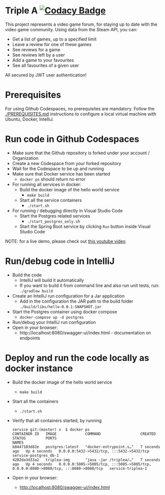 # Triple A [![Codacy Badge](https://app.codacy.com/project/badge/Grade/2ccab88abc3f4f9e97d8631d05ecee4f)](https://app.codacy.com/gh/Triple-A-Unibuc/service/dashboard?utm_source=gh&utm_medium=referral&utm_content=&utm_campaign=Badge_grade)
This project represents a video game forum, for staying up to date with the video game community. Using data from the Steam API, you can:
- Get a list of games, up to a specified limit
- Leave a review for one of these games
- See reviews for a game
- See reviews left by a user
- Add a game to your favourites
- See all favourites of a given user

All secured by JWT user authentication!

# Prerequisites

For using Github Codespaces, no prerequisites are mandatory.
Follow the [./PREREQUISITES.md](./PREREQUISITES.md) instructions to configure a local virtual machine with Ubuntu, Docker, IntelliJ.

# Run code in Github Codespaces

* Make sure that the Github repository is forked under your account / Organization
* Create a new Codespace from your forked repository
* Wait for the Codespace to be up and running
* Make sure that Docker service has been started
    * ```docker ps``` should return no error
* For running all services in docker:
    * Build the docker image of the hello world service
        * ```make build```
    * Start all the service containers
        * ```./start.sh```
* For running / debugging directly in Visual Studio Code
    * Start the Postgres related services
        * ```./start_postgres_only.sh```
    * Start the Spring Boot service by clicking `Run` button inside Visual Studio Code

NOTE: for a live demo, please check out [this youtube video](https://youtu.be/-9ePlxz03kg)

# Run/debug code in IntelliJ
* Build the code
    * IntelliJ will build it automatically
    * If you want to build it from command line and also run unit tests, run: ```./gradlew build```
* Create an IntelliJ run configuration for a Jar application
    * Add in the configuration the JAR path to the build folder `./build/libs/hello-0.0.1-SNAPSHOT.jar`
* Start the Postgres container using docker compose
    * ```docker-compose up -d postgres```
* Run/debug your IntelliJ run configuration
* Open in your browser:
    * http://localhost:8080/swagger-ui/index.html - documentation on endpoints

# Deploy and run the code locally as docker instance

* Build the docker image of the hello world service
    * ```make build```
* Start all the containers
    * ```./start.sh```

* Verify that all containers started, by running
  ```
  service git:(master) ✗  $ docker ps
  CONTAINER ID   IMAGE             COMMAND                  CREATED         STATUS         PORTS                                                                                  NAMES
  b8447103d82e   postgres:latest   "docker-entrypoint.s…"   7 seconds ago   Up 4 seconds   0.0.0.0:5432->5432/tcp, :::5432->5432/tcp                                              service-postgres_db-1
  4282da3d33a2   triplea-img       "java -jar /triplea/…"   7 seconds ago   Up 4 seconds   0.0.0.0:5005->5005/tcp, :::5005->5005/tcp, 0.0.0.0:8080->8080/tcp, :::8080->8080/tcp   service-triplea-1
  ```
* Open in your browser:
    * [http://localhost:8080/swagger-ui/index.html](http://localhost:8080/swagger-ui/index.html)
